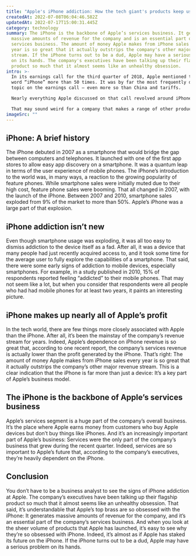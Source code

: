 ```yaml
---
title: "Apple's iPhone addiction: How the tech giant's products keep us hooked"
createdAt: 2022-07-08T06:04:46.582Z
updatedAt: 2022-07-17T15:00:31.445Z
category: technology
summary: The iPhone is the backbone of Apple’s services business. It generates
  massive amounts of revenue for the company and is an essential part of its
  services business. The amount of money Apple makes from iPhone sales every
  year is so great that it actually outstrips the company's other major revenue
  stream. If the iPhone turns out to be a dud, Apple may have a serious problem
  on its hands. The company's executives have been talking up their flagship
  product so much that it almost seems like an unhealthy obsession.
intro: >-
  In its earnings call for the third quarter of 2018, Apple mentioned the
  word “iPhone” more than 50 times. It was by far the most frequently discussed
  topic on the earnings call — even more so than China and tariffs. 

  Nearly everything Apple discussed on that call revolved around iPhone: When asked about concerns over weakness in Greater China, Apple execs responded by talking about how they were bullish on iPhone sales there long term. When asked about tariffs and their impact on prices, Apple executives again pivoted to discussing how much they loved iPhone and what a great product it was for customers.

  That may sound weird for a company that makes a range of other products, but when you look at how much emphasis Apple has placed on its flagship smartphone in recent years, it starts to make sense. Let’s take a closer look at exactly how much power Apple has vested in its iPhone franchise…
imageSrc: ""
---
```


## iPhone: A brief history

The iPhone debuted in 2007 as a smartphone that would bridge the gap between computers and telephones. It launched with one of the first app stores to allow easy app discovery on a smartphone. It was a quantum leap in terms of the user experience of mobile phones.
The iPhone’s introduction to the world was, in many ways, a reaction to the growing popularity of feature phones. While smartphone sales were initially muted due to their high cost, feature phone sales were booming.
That all changed in 2007, with the launch of the iPhone. Between 2007 and 2010, smartphone sales exploded from 9% of the market to more than 50%. Apple’s iPhone was a large part of that explosion.

## iPhone addiction isn’t new

Even though smartphone usage was exploding, it was all too easy to dismiss addiction to the device itself as a fad. After all, it was a device that many people had just recently acquired access to, and it took some time for the average user to fully explore the capabilities of a smartphone.
That said, there were some early signs of addiction to mobile devices, especially smartphones. For example, in a study published in 2010, 15% of respondents reported feeling “addicted” to their mobile phones. That may not seem like a lot, but when you consider that respondents were all people who had had mobile phones for at least two years, it paints an interesting picture.

## iPhone makes up nearly all of Apple’s profit

In the tech world, there are few things more closely associated with Apple than the iPhone. After all, it’s been the mainstay of the company’s revenue stream for years.
Indeed, Apple’s dependence on iPhone revenue is so great that, according to one recent report, the company’s services revenue is actually lower than the profit generated by the iPhone.
That’s right: The amount of money Apple makes from iPhone sales every year is so great that it actually outstrips the company’s other major revenue stream.
This is a clear indication that the iPhone is far more than just a device: It’s a key part of Apple’s business model.

## The iPhone is the backbone of Apple’s services business

Apple’s services segment is a huge part of the company’s overall business. It’s the place where Apple earns money from customers who buy Apple devices but don’t buy things like iPhones.
And it’s an increasingly important part of Apple’s business: Services were the only part of the company’s business that grew during the recent quarter.
Indeed, services are so important to Apple’s future that, according to the company’s executives, they’re heavily dependent on the iPhone.

## Conclusion

You don’t have to be a business analyst to see the signs of iPhone addiction at Apple. The company’s executives have been talking up their flagship product so much that it almost seems like an unhealthy obsession. That said, it’s understandable that Apple’s top brass are so obsessed with the iPhone: It generates massive amounts of revenue for the company, and it’s an essential part of the company’s services business. And when you look at the sheer volume of products that Apple has launched, it’s easy to see why they’re so obsessed with iPhone.
Indeed, it’s almost as if Apple has staked its future on the iPhone. If the iPhone turns out to be a dud, Apple may have a serious problem on its hands.
